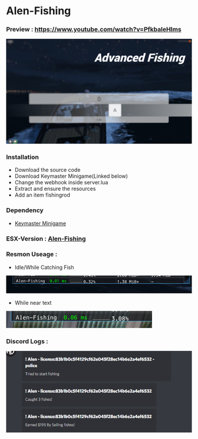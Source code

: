 # Alen-Fishing

### Preview : https://www.youtube.com/watch?v=PfkbaleHIms

![](images-preview/preview.png)


### Installation
- Download the source code
- Download Keymaster Minigame(Linked below)
- Change the webhook inside server.lua
- Extract and ensure the resources
- Add an item fishingrod 

### Dependency

- [Keymaster Minigame](https://github.com/dsheedes/cd_keymaster)



### ESX-Version : [Alen-Fishing](https://github.com/iAlen17/ESX-Alen-Fishing)


### Resmon Useage :


- Idle/While Catching Fish


![](images-preview/fishing-resmon.png)


- While near text


![](images-preview/text-resmon.png)

### Discord Logs : 


![](images-preview/discord-logs.png)
